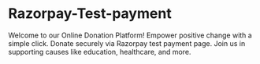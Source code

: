 # Razorpay-Test-payment
Welcome to our Online Donation Platform! Empower positive change with a simple click. Donate securely via Razorpay test payment page. Join us in supporting causes like education, healthcare, and more.
